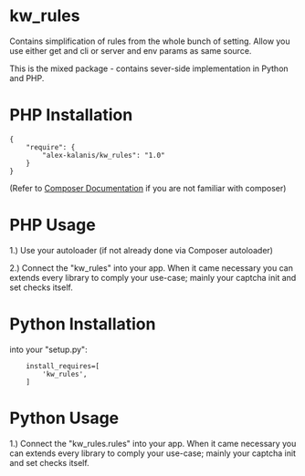 kw_rules
================

Contains simplification of rules from the whole bunch of setting. Allow you
use either get and cli or server and env params as same source.

This is the mixed package - contains sever-side implementation in Python and PHP.

# PHP Installation

```
{
    "require": {
        "alex-kalanis/kw_rules": "1.0"
    }
}
```

(Refer to [Composer Documentation](https://github.com/composer/composer/blob/master/doc/00-intro.md#introduction) if you are not
familiar with composer)


# PHP Usage

1.) Use your autoloader (if not already done via Composer autoloader)

2.) Connect the "kw_rules" into your app. When it came necessary
you can extends every library to comply your use-case; mainly your captcha init
and set checks itself.

# Python Installation

into your "setup.py":

```
    install_requires=[
        'kw_rules',
    ]
```

# Python Usage

1.) Connect the "kw_rules.rules" into your app. When it came necessary
you can extends every library to comply your use-case; mainly your captcha init
and set checks itself.

